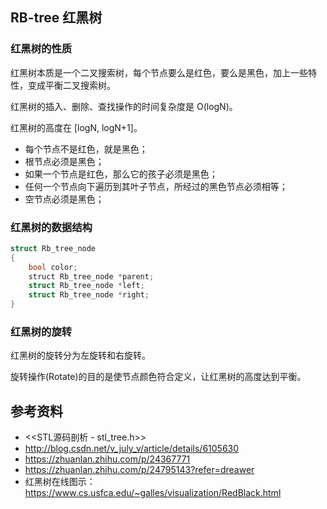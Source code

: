 ## RB-tree 红黑树

### 红黑树的性质

红黑树本质是一个二叉搜索树，每个节点要么是红色，要么是黑色，加上一些特性，变成平衡二叉搜索树。

红黑树的插入、删除、查找操作的时间复杂度是 O(logN)。

红黑树的高度在 [logN, logN+1]。

* 每个节点不是红色，就是黑色；
* 根节点必须是黑色；
* 如果一个节点是红色，那么它的孩子必须是黑色；
* 任何一个节点向下遍历到其叶子节点，所经过的黑色节点必须相等；
* 空节点必须是黑色；

### 红黑树的数据结构

```cpp
struct Rb_tree_node
{
    bool color;
    struct Rb_tree_node *parent;
    struct Rb_tree_node *left;
    struct Rb_tree_node *right;
}
```

### 红黑树的旋转

红黑树的旋转分为左旋转和右旋转。

旋转操作(Rotate)的目的是使节点颜色符合定义，让红黑树的高度达到平衡。

## 参考资料

* <<STL源码剖析 - stl_tree.h>>
* http://blog.csdn.net/v_july_v/article/details/6105630
* https://zhuanlan.zhihu.com/p/24367771
* https://zhuanlan.zhihu.com/p/24795143?refer=dreawer
* 红黑树在线图示：https://www.cs.usfca.edu/~galles/visualization/RedBlack.html
